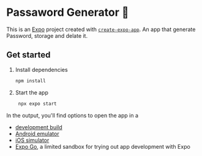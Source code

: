 # Passaword Generator 👋

This is an [Expo](https://expo.dev) project created with [`create-expo-app`](https://www.npmjs.com/package/create-expo-app). 
An app that generate Password, storage and delate it.

## Get started

1. Install dependencies

   ```bash
   npm install
   ```

2. Start the app

   ```bash
    npx expo start
   ```

In the output, you'll find options to open the app in a

- [development build](https://docs.expo.dev/develop/development-builds/introduction/)
- [Android emulator](https://docs.expo.dev/workflow/android-studio-emulator/)
- [iOS simulator](https://docs.expo.dev/workflow/ios-simulator/)
- [Expo Go](https://expo.dev/go), a limited sandbox for trying out app development with Expo
